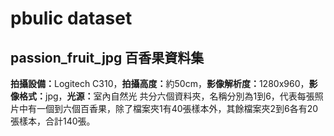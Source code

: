 # pbulic dataset

passion_fruit_jpg 百香果資料集  
----
<b>拍攝設備：</b>Logitech C310，<b>拍攝高度：</b>約50cm，<b>影像解析度：</b>1280x960，<b>影像格式：</b>jpg，<b>光源：</b>室內自然光
共分六個資料夾，名稱分別為1到6，代表每張照片中有一個到六個百香果，除了檔案夾1有40張樣本外，其餘檔案夾2到6各有20張樣本，合計140張。 


